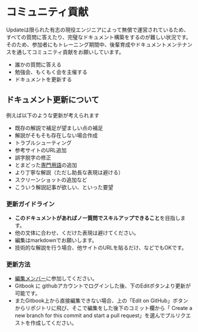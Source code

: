 # コミュニティ貢献

Updateは限られた有志の現役エンジニアによって無償で運営されているため、すべての質問に答えたり、完璧なドキュメント構築をするのが難しい状況です。そのため、参加者にもトレーニング期間中、後輩育成やドキュメントメンテナンスを通してコミュニティ貢献をお願いしています。

* 誰かの質問に答える
* 勉強会、もくもく会を主催する
* ドキュメントを更新する

## ドキュメント更新について

例えば以下のような更新が考えられます

* 既存の解説で補足が望ましい点の補足
* 解説がそもそも存在しない場合作成
* トラブルシューティング
* 参考サイトのURL追加
* 誤字脱字の修正
* とまどった[専門用語](../document/basic/zhuan-men-yong-yu.md)の追加
* より丁寧な解説（ただし助長な表現は避ける）
* スクリーンショットの追加など
* こういう解説記事が欲しい、といった要望

### 更新ガイドライン

* **このドキュメントがあればノー質問でスキルアップできること**を目指します。
* 他の文体に合わせ、くだけた表現は避けてください。
* 編集はmarkdownでお願いします。
* 技術的な解説を行う場合、他サイトのURLを貼るだけ、などでもOKです。

### 更新方法

* [編集メンバー](https://beta.gitbook.com/invite/update?invite=-L9OGHsU39T_hZA43uon)に参加してください。
* Gitbook に githubアカウントでログインした後、下のEditボタンより更新が可能です。
* またGitbook上から直接編集できない場合、上の「Edit on GitHub」ボタンからリポジトリに飛び、そこで編集をした後下のコミット欄から「 Create a new branch for this commit and start a pull request」を選んでプルリクエストを作成してください。

